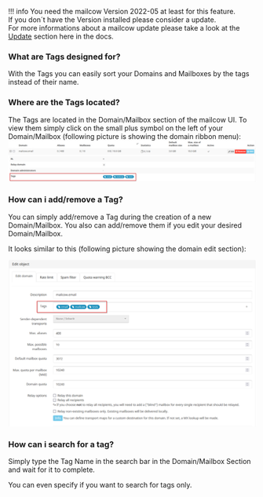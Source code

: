 !!! info
	You need the mailcow Version 2022-05 at least for this feature.<br>
	If you don´t have the Version installed please consider a update.<br>
	For more informations about a mailcow update please take a look at the [Update](../../i_u_m/i_u_m_update.md) section here in the docs.
	
### What are Tags designed for?
With the Tags you can easily sort your Domains and Mailboxes by the tags instead of their name.

### Where are the Tags located?
The Tags are located in the Domain/Mailbox section of the mailcow UI.
To view them simply click on the small plus symbol on the left of your Domain/Mailbox (following picture is showing the domain ribbon menu):
![Domain/Mailbox Tags Ribbon](../../assets/images/manual-guides/mailcow-domain_tags_ribbon.png)


### How can i add/remove a Tag?
You can simply add/remove a Tag during the creation of a new Domain/Mailbox. You also can add/remove them if you edit your desired Domain/Mailbox.

It looks similar to this (following picture showing the domain edit section):

![Domain/Mailbox Tags](../../assets/images/manual-guides/mailcow-domain_email_tags.png)


### How can i search for a tag?
Simply type the Tag Name in the search bar in the Domain/Mailbox Section and wait for it to complete.

You can even specify if you want to search for tags only.